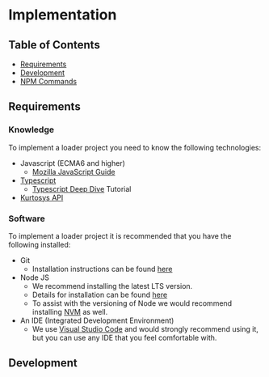 # Implementation

Table of Contents
-----------------

  * [Requirements](#requirements)
  * [Development](#development)
  * [NPM Commands](#npm-commands)

Requirements
------------

### Knowledge
To implement a loader project you need to know the following technologies:
* Javascript (ECMA6 and higher) 
	* [Mozilla JavaScript Guide](https://developer.mozilla.org/en-US/docs/Web/JavaScript/Guide)
* [Typescript](https://www.typescriptlang.org/) 
	* [Typescript Deep Dive](https://basarat.gitbooks.io/typescript/) Tutorial 	
* [Kurtosys API](https://www.kurtosys.com/api/)

### Software 
To implement a loader project it is recommended that you have the following installed:
* Git
	* Installation instructions can be found [here](https://git-scm.com/downloads)
* Node JS
	* We recommend installing the latest LTS version.
	* Details for installation can be found [here](https://nodejs.org/)
	* To assist with the versioning of Node we would recommend installing [NVM](https://github.com/creationix/nvm) as well.
* An IDE (Integrated Development Environment)
	* We use [Visual Studio Code](https://code.visualstudio.com/) and would strongly recommend using it, but you can use any IDE that you feel comfortable with.

Development
-----------

